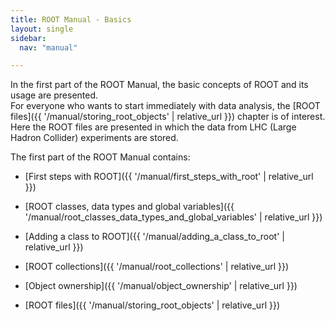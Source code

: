 ```yaml
---
title: ROOT Manual - Basics
layout: single
sidebar:
  nav: "manual"

---
```


In the first part of the ROOT Manual, the basic concepts of ROOT and its usage are presented.<br>
For everyone who wants to start immediately with data analysis, the [ROOT files]({{ '/manual/storing_root_objects' | relative_url }}) chapter is of interest. Here the ROOT files are presented in which the data from LHC (Large Hadron Collider) experiments are stored.

The first part of the ROOT Manual contains:

- [First steps with ROOT]({{ '/manual/first_steps_with_root' | relative_url }})

- [ROOT classes, data types and global variables]({{ '/manual/root_classes_data_types_and_global_variables' | relative_url }})

- [Adding a class to ROOT]({{ '/manual/adding_a_class_to_root' | relative_url }})

- [ROOT collections]({{ '/manual/root_collections' | relative_url }})

- [Object ownership]({{ '/manual/object_ownership' | relative_url }})

- [ROOT files]({{ '/manual/storing_root_objects' | relative_url }})
